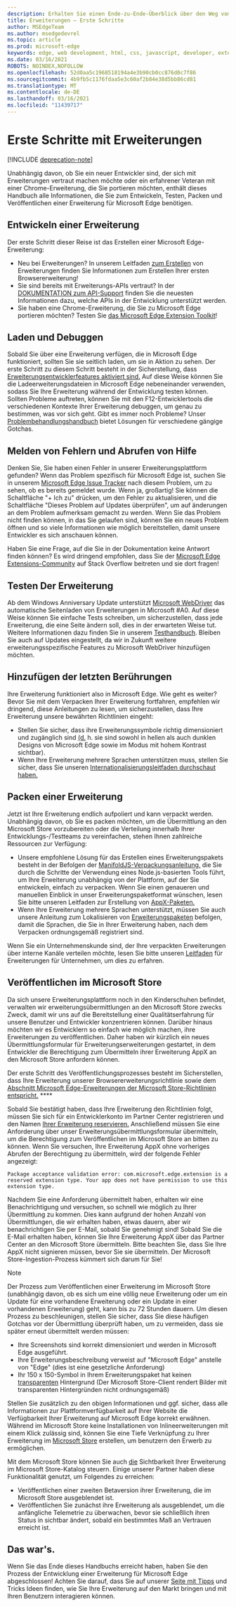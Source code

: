 ```yaml
---
description: Erhalten Sie einen Ende-zu-Ende-Überblick über den Weg vom Beginn der Entwicklung bis hin zum Packen von Microsoft Edge-Erweiterungen.
title: Erweiterungen – Erste Schritte
author: MSEdgeTeam
ms.author: msedgedevrel
ms.topic: article
ms.prod: microsoft-edge
keywords: edge, web development, html, css, javascript, developer, extensions
ms.date: 03/16/2021
ROBOTS: NOINDEX,NOFOLLOW
ms.openlocfilehash: 52d0aa5c1968518194a4e3b90cb0cc876d0c7f86
ms.sourcegitcommit: 4b9fb5c1176fdaa5e3c60af2b84e38d5bb86cd81
ms.translationtype: MT
ms.contentlocale: de-DE
ms.lasthandoff: 03/16/2021
ms.locfileid: "11439717"
---
```

# <a name="getting-started-with-extensions"></a>Erste Schritte mit Erweiterungen  

[!INCLUDE [deprecation-note](includes/deprecation-note.md)]  

Unabhängig davon, ob Sie ein neuer Entwickler sind, der sich mit Erweiterungen vertraut machen möchte oder ein erfahrener Veteran mit einer Chrome-Erweiterung, die Sie portieren möchten, enthält dieses Handbuch alle Informationen, die Sie zum Entwickeln, Testen, Packen und Veröffentlichen einer Erweiterung für Microsoft Edge benötigen. 

## <a name="developing-an-extension"></a>Entwickeln einer Erweiterung

Der erste Schritt dieser Reise ist das Erstellen einer Microsoft Edge-Erweiterung: 
- Neu bei Erweiterungen? In unserem Leitfaden [zum Erstellen](./guides/creating-an-extension.md) von Erweiterungen finden Sie Informationen zum Erstellen Ihrer ersten Browsererweiterung! 
- Sie sind bereits mit Erweiterungs-APIs vertraut? In der [DOKUMENTATION zum API-Support](./api-support.md) finden Sie die neuesten Informationen dazu, welche APIs in der Entwicklung unterstützt werden. 
- Sie haben eine Chrome-Erweiterung, die Sie zu Microsoft Edge portieren möchten? Testen Sie [das Microsoft Edge Extension Toolkit](./guides/porting-chrome-extensions.md)!

## <a name="loading-and-debugging"></a>Laden und Debuggen

Sobald Sie über eine Erweiterung verfügen, die in Microsoft Edge funktioniert, sollten Sie sie seitlich laden, um sie in Aktion zu sehen. Der erste Schritt zu diesem Schritt besteht in der Sicherstellung, dass [Erweiterungsentwicklerfeatures aktiviert sind.](./guides/adding-and-removing-extensions.md) Auf diese Weise können Sie die Ladeerweiterungsdateien in Microsoft Edge nebeneinander verwenden, sodass Sie Ihre Erweiterung während der Entwicklung testen können. Sollten Probleme auftreten, können Sie mit den F12-Entwicklertools die verschiedenen Kontexte Ihrer Erweiterung debuggen, um genau zu bestimmen, was vor sich geht. [](./guides/debugging-extensions.md) Gibt es immer noch Probleme? Unser [Problembehandlungshandbuch](./troubleshooting.md) bietet Lösungen für verschiedene gängige Gotchas. 

## <a name="reporting-bugs-and-getting-help"></a>Melden von Fehlern und Abrufen von Hilfe

Denken Sie, Sie haben einen Fehler in unserer Erweiterungsplattform gefunden? Wenn das Problem spezifisch für Microsoft Edge ist, suchen Sie in unserem [Microsoft Edge Issue Tracker](https://developer.microsoft.com/microsoft-edge/platform/issues/) nach diesem Problem, um zu sehen, ob es bereits gemeldet wurde. Wenn ja, großartig! Sie können die Schaltfläche "+ Ich zu" drücken, um den Fehler zu aktualisieren, und die Schaltfläche "Dieses Problem auf Updates überprüfen", um auf änderungen an dem Problem aufmerksam gemacht zu werden. Wenn Sie das Problem nicht finden können, in das Sie gelaufen sind, können Sie ein neues Problem öffnen und so viele Informationen wie möglich bereitstellen, damit unsere Entwickler es sich anschauen können. 

<!--Are we missing an API that your extension needs to work properly? If so, [we're always listening on UserVoice](https://wpdev.uservoice.com/forums/257854-microsoft-edge-developer/category/87962-extensions). Feel free to upvote your API if it already exists, or to create a new feedback item so that other developers can upvote it too! -->  

Haben Sie eine Frage, auf die Sie in der Dokumentation keine Antwort finden können? Es wird dringend empfohlen, dass Sie der [Microsoft Edge Extensions-Community](https://stackoverflow.com/questions/tagged/microsoft-edge-extension) auf Stack Overflow beitreten und sie dort fragen!

## <a name="testing-your-extension"></a>Testen Der Erweiterung

Ab dem Windows Anniversary Update unterstützt [Microsoft WebDriver](../webdriver/index.md) das automatische Seitenladen von Erweiterungen in Microsoft #A0. Auf diese Weise können Sie einfache Tests schreiben, um sicherzustellen, dass jede Erweiterung, die eine Seite ändern soll, dies in der erwarteten Weise tut. Weitere Informationen dazu finden Sie in unserem [Testhandbuch](./guides/packaging/creating-and-testing-extension-packages.md#automated-testing-with-webdriver). Bleiben Sie auch auf Updates eingestellt, da wir in Zukunft weitere erweiterungsspezifische Features zu Microsoft WebDriver hinzufügen möchten.

## <a name="adding-the-final-touches"></a>Hinzufügen der letzten Berührungen

Ihre Erweiterung funktioniert also in Microsoft Edge. Wie geht es weiter? Bevor Sie mit dem Verpacken Ihrer Erweiterung fortfahren, empfehlen wir dringend, diese Anleitungen zu lesen, um sicherzustellen, dass Ihre Erweiterung unsere bewährten Richtlinien eingeht: 
- Stellen Sie sicher, [](./guides/design.md) dass ihre Erweiterungssymbole richtig dimensioniert und zugänglich sind [(d.](./guides/accessibility.md) h. sie sind sowohl in hellen als auch dunklen Designs von Microsoft Edge sowie im Modus mit hohem Kontrast sichtbar). 
- Wenn Ihre Erweiterung mehrere Sprachen unterstützen muss, stellen Sie sicher, dass Sie unseren [Internationalisierungsleitfaden durchschaut haben.](./guides/internationalization.md) 

## <a name="packaging-an-extension"></a>Packen einer Erweiterung

Jetzt ist Ihre Erweiterung endlich aufpoliert und kann verpackt werden. Unabhängig davon, ob Sie es packen möchten, um die Übermittlung an den Microsoft Store vorzubereiten oder die Verteilung innerhalb Ihrer Entwicklungs-/Testteams zu vereinfachen, stehen Ihnen zahlreiche Ressourcen zur Verfügung: 

- Unsere empfohlene Lösung für das Erstellen eines Erweiterungspakets besteht in der Befolgen der [ManifoldJS-Verpackungsanleitung,](./guides/packaging/using-manifoldjs-to-package-extensions.md) die Sie durch die Schritte der Verwendung eines Node.js-basierten Tools führt, um Ihre Erweiterung unabhängig von der Plattform, auf der Sie entwickeln, einfach zu verpacken. Wenn Sie einen genaueren und manuellen Einblick in unser Erweiterungspaketformat wünschen, lesen Sie bitte unseren Leitfaden zur Erstellung von [AppX-Paketen.](./guides/packaging/creating-and-testing-extension-packages.md#preparing-the-submission-folder) 
- Wenn Ihre Erweiterung mehrere Sprachen unterstützt, müssen Sie auch unsere Anleitung zum Lokalisieren von [Erweiterungspaketen](./guides/packaging/localizing-extension-packages.md) befolgen, damit die Sprachen, die Sie in Ihrer Erweiterung haben, nach dem Verpacken ordnungsgemäß registriert sind. 

Wenn Sie ein Unternehmenskunde sind, der Ihre verpackten Erweiterungen über interne Kanäle verteilen möchte, lesen Sie bitte unseren [Leitfaden](./extensions-for-enterprise.md) für Erweiterungen für Unternehmen, um dies zu erfahren.  

## <a name="publishing-to-the-microsoft-store"></a>Veröffentlichen im Microsoft Store

Da sich unsere Erweiterungsplattform noch in den Kinderschuhen befindet, verwalten wir erweiterungsübermittlungen an den Microsoft Store zwecks Zweck, damit wir uns auf die Bereitstellung einer Qualitätserfahrung für unsere Benutzer und Entwickler konzentrieren können. Darüber hinaus möchten wir es Entwicklern so einfach wie möglich machen, ihre Erweiterungen zu veröffentlichen. Daher haben wir kürzlich ein [](https://aka.ms/extension-request) neues Übermittlungsformular für Erweiterungserweiterungen gestartet, in dem Entwickler die Berechtigung zum Übermitteln ihrer Erweiterung AppX an den Microsoft Store anfordern können.
 
Der erste Schritt des Veröffentlichungsprozesses besteht im Sicherstellen, dass Ihre Erweiterung unserer Browsererweiterungsrichtlinie sowie dem [Abschnitt Microsoft Edge-Erweiterungen der Microsoft Store-Richtlinien entspricht.](https://msdn.microsoft.com/library/windows/apps/dn764944.aspx#pol_10_12) ****  

<!--  The first step of the publishing process is to make sure your extension conforms to our [browser extension policy](./microsoft-browser-extension-policy.md) as well as the [Microsoft Edge extensions section of the Microsoft Store Policies](https://msdn.microsoft.com/library/windows/apps/dn764944.aspx#pol_10_12).  -->  

Sobald Sie bestätigt haben, dass Ihre Erweiterung den Richtlinien folgt, müssen Sie sich für ein Entwicklerkonto im Partner Center registrieren und den Namen [Ihrer Erweiterung reservieren.](./guides/packaging/extensions-in-the-windows-dev-center.md) Anschließend müssen Sie eine Anforderung über unser [](https://aka.ms/extension-request) Erweiterungsübermittlungsformular übermitteln, um die Berechtigung zum Veröffentlichen im Microsoft Store an bitten zu können. Wenn Sie versuchen, Ihre Erweiterung AppX ohne vorheriges Abrufen der Berechtigung zu übermitteln, wird der folgende Fehler angezeigt:

```text
Package acceptance validation error: com.microsoft.edge.extension is a reserved extension type. Your app does not have permission to use this extension type.
```  

Nachdem Sie eine Anforderung übermittelt haben, erhalten wir eine Benachrichtigung und versuchen, so schnell wie möglich zu Ihrer Übermittlung zu kommen. Dies kann aufgrund der hohen Anzahl von Übermittlungen, die wir erhalten haben, etwas dauern, aber wir benachrichtigen Sie per E-Mail, sobald Sie genehmigt sind! Sobald Sie die E-Mail erhalten haben, können Sie Ihre Erweiterung AppX über das Partner Center an den Microsoft Store übermitteln. Bitte beachten Sie, dass Sie Ihre AppX nicht signieren müssen, bevor Sie sie übermitteln. Der Microsoft Store-Ingestion-Prozess kümmert sich darum für Sie!
 
> [!NOTE]
> Der Prozess zum Veröffentlichen einer Erweiterung im Microsoft Store (unabhängig davon, ob es sich um eine völlig neue Erweiterung oder um ein Update für eine vorhandene Erweiterung oder ein Update in einer vorhandenen Erweiterung) geht, kann bis zu 72 Stunden dauern. Um diesen Prozess zu beschleunigen, stellen Sie sicher, dass Sie diese häufigen Gotchas vor der Übermittlung überprüft haben, um zu vermeiden, dass sie später erneut übermittelt werden müssen: 
> - Ihre Screenshots sind korrekt dimensioniert und werden in Microsoft Edge ausgeführt. 
> - Ihre Erweiterungsbeschreibung verweist auf "Microsoft Edge" anstelle von "Edge" (dies ist eine gesetzliche Anforderung) 
> - Ihr 150 x 150-Symbol in Ihrem Erweiterungspaket hat keinen [transparenten](./guides/design.md#microsoft-store-icon) Hintergrund (Der Microsoft Store-Client rendert Bilder mit transparenten Hintergründen nicht ordnungsgemäß) 

Stellen Sie zusätzlich zu den obigen Informationen und ggf. sicher, dass alle Informationen zur Plattformverfügbarkeit auf Ihrer Website die Verfügbarkeit Ihrer Erweiterung auf Microsoft Edge korrekt erwähnen. Während im Microsoft Store keine Installationen von Inlineerweiterungen mit einem Klick zulässig sind, können Sie eine Tiefe Verknüpfung zu Ihrer Erweiterung im [Microsoft Store](./tips-and-tricks.md#get-a-direct-link-to-your-extension-in-the-microsoft-store) erstellen, um benutzern den Erwerb zu ermöglichen. 

Mit dem Microsoft Store können Sie auch [die](https://blogs.windows.com/buildingapps/2015/09/10/managing-hidden-apps-beta-apps-and-visibility-of-in-app-purchases-in-dev-center/) Sichtbarkeit Ihrer Erweiterung im Microsoft Store-Katalog steuern. Einige unserer Partner haben diese Funktionalität genutzt, um Folgendes zu erreichen: 
- Veröffentlichen einer zweiten Betaversion ihrer Erweiterung, die im Microsoft Store ausgeblendet ist.
- Veröffentlichen Sie zunächst ihre Erweiterung als ausgeblendet, um die anfängliche Telemetrie zu überwachen, bevor sie schließlich ihren Status in sichtbar ändert, sobald ein bestimmtes Maß an Vertrauen erreicht ist.

## <a name="thats-it"></a>Das war's.

Wenn Sie das Ende dieses Handbuchs erreicht haben, haben Sie den Prozess der Entwicklung einer Erweiterung für Microsoft Edge abgeschlossen! Achten Sie darauf, dass Sie auf unserer [Seite mit Tipps](./tips-and-tricks.md) und Tricks Ideen finden, wie Sie Ihre Erweiterung auf den Markt bringen und mit Ihren Benutzern interagieren können.
